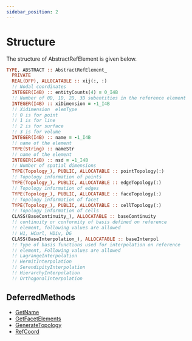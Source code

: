 ```yaml
---
sidebar_position: 2
---
```


# Structure

The structure of AbstractRefElement is given below.

```fortran
TYPE, ABSTRACT :: AbstractRefElement_
  PRIVATE
  REAL(DFP), ALLOCATABLE :: xij(:, :)
  !! Nodal coordinates
  INTEGER(I4B) :: entityCounts(4) = 0_I4B
  !! Number of 0D, 1D, 2D, 3D subentities in the reference element
  INTEGER(I4B) :: xiDimension = -1_I4B
  !! Xidimension  elemType
  !! 0 is for point
  !! 1 is for line
  !! 2 is for surface
  !! 3 is for volume
  INTEGER(I4B) :: name = -1_I4B
  !! name of the element
  TYPE(String) :: nameStr
  !! name of the element
  INTEGER(I4B) :: nsd = -1_I4B
  !! Number of spatial dimensions
  TYPE(Topology_), PUBLIC, ALLOCATABLE :: pointTopology(:)
  !! Topology information of points
  TYPE(Topology_), PUBLIC, ALLOCATABLE :: edgeTopology(:)
  !! Topology information of edges
  TYPE(Topology_), PUBLIC, ALLOCATABLE :: faceTopology(:)
  !! Topology information of facet
  TYPE(Topology_), PUBLIC, ALLOCATABLE :: cellTopology(:)
  !! Topology information of cells
  CLASS(BaseContinuity_), ALLOCATABLE :: baseContinuity
  !! continuity or conformity of basis defined on reference
  !! element, following values are allowed
  !! H1, HCurl, HDiv, DG
  CLASS(BaseInterpolation_), ALLOCATABLE :: baseInterpol
  !! Type of basis functions used for interpolation on reference
  !! element, Following values are allowed
  !! LagrangeInterpolation
  !! HermitInterpolation
  !! SerendipityInterpolation
  !! HierarchyInterpolation
  !! OrthogonalInterpolation
```

## DeferredMethods

- [GetName](/docs-api/AbstractRefElement/GetName)
- [GetFacetElements](/docs-api/AbstractRefElement/GetFacetMatrix)
- [GenerateTopology](/docs-api/AbstractRefElement/GenerateTopology)
- [RefCoord](/docs-api/AbstractRefElement/GenerateTopology)

